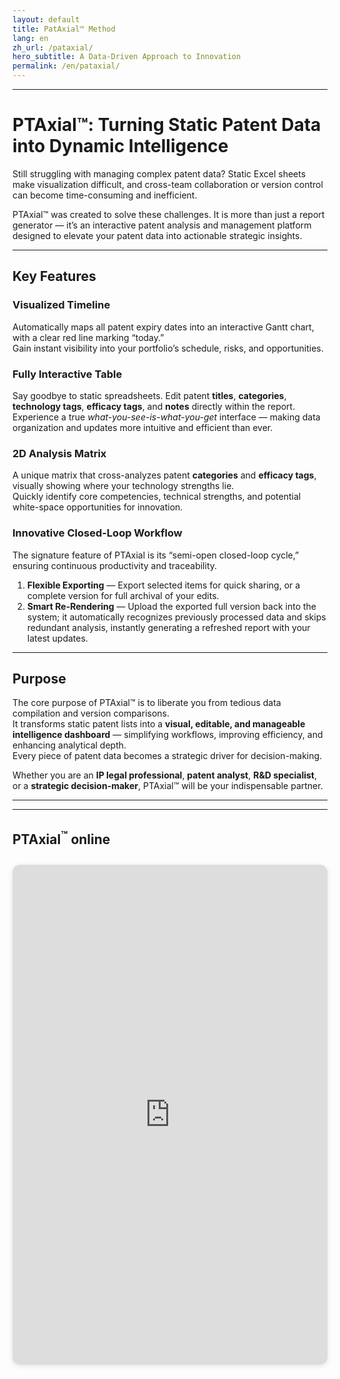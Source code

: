 ```yaml
---
layout: default
title: PatAxial™ Method
lang: en
zh_url: /pataxial/
hero_subtitle: A Data-Driven Approach to Innovation
permalink: /en/pataxial/
---
```


---

# PTAxial™: Turning Static Patent Data into Dynamic Intelligence

Still struggling with managing complex patent data? Static Excel sheets make visualization difficult, and cross-team collaboration or version control can become time-consuming and inefficient.

PTAxial™ was created to solve these challenges. It is more than just a report generator — it’s an interactive patent analysis and management platform designed to elevate your patent data into actionable strategic insights.

---

## Key Features

### Visualized Timeline  
Automatically maps all patent expiry dates into an interactive Gantt chart, with a clear red line marking “today.”  
Gain instant visibility into your portfolio’s schedule, risks, and opportunities.

### Fully Interactive Table  
Say goodbye to static spreadsheets. Edit patent **titles**, **categories**, **technology tags**, **efficacy tags**, and **notes** directly within the report.  
Experience a true *what-you-see-is-what-you-get* interface — making data organization and updates more intuitive and efficient than ever.

### 2D Analysis Matrix  
A unique matrix that cross-analyzes patent **categories** and **efficacy tags**, visually showing where your technology strengths lie.  
Quickly identify core competencies, technical strengths, and potential white-space opportunities for innovation.

### Innovative Closed-Loop Workflow  
The signature feature of PTAxial is its “semi-open closed-loop cycle,” ensuring continuous productivity and traceability.

1. **Flexible Exporting** — Export selected items for quick sharing, or a complete version for full archival of your edits.  
2. **Smart Re-Rendering** — Upload the exported full version back into the system; it automatically recognizes previously processed data and skips redundant analysis, instantly generating a refreshed report with your latest updates.

---

## Purpose

The core purpose of PTAxial™ is to liberate you from tedious data compilation and version comparisons.  
It transforms static patent lists into a **visual, editable, and manageable intelligence dashboard** — simplifying workflows, improving efficiency, and enhancing analytical depth.  
Every piece of patent data becomes a strategic driver for decision-making.

Whether you are an **IP legal professional**, **patent analyst**, **R&D specialist**, or a **strategic decision-maker**, PTAxial™ will be your indispensable partner.

---

---

## PTAxial<sup>™</sup> online

<div style="text-align:center; margin: 2em 0;">
  <iframe 
    src="https://ptaxial.eudaimonia-ip.com/"
    width="100%" 
    height="800" 
    style="border: none; border-radius: 12px; box-shadow: 0 2px 8px rgba(0,0,0,0.1);"
    loading="lazy"
    allowfullscreen>
  </iframe>
</div>

